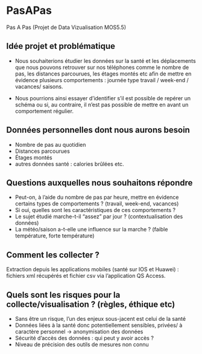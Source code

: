 # PasAPas
Pas A Pas 
(Projet de Data Vizualisation MOS5.5)


## Idée projet et problématique

* Nous souhaiterions étudier les données sur la santé et les déplacements que nous pouvons retrouver sur nos téléphones comme le nombre de pas, les distances parcourues, les étages montés etc afin de mettre en évidence plusieurs comportements : journée type travail / week-end / vacances/ saisons. 

* Nous pourrions ainsi essayer d’identifier s’il est possible de repérer un schéma ou si, au contraire, il n’est pas possible de mettre en avant un comportement régulier. 

## Données personnelles dont nous aurons besoin

* Nombre de pas au quotidien
* Distances parcourues
* Étages montés
* autres données santé : calories brûlées etc.

## Questions auxquelles nous souhaitons répondre

* Peut-on, à l’aide du nombre de pas par heure, mettre en évidence certains types de comportements ? (travail, week-end, vacances)
* Si oui, quelles sont les caractéristiques de ces comportements ? 
* Le sujet étudié marche-t-il “assez” par jour ? (contextualisation des données)
* La météo/saison a-t-elle une influence sur la marche ? (faible température, forte température)

## Comment les collecter ? 

Extraction depuis les applications mobiles (santé sur IOS et Huawei) : fichiers xml récupérés et fichier csv via l’application QS Access.


## Quels sont les risques pour la collecte/visualisation ? (règles, éthique etc)

* Sans être un risque, l’un des enjeux sous-jacent est celui de la santé
* Données liées à la santé donc potentiellement sensibles, privées/ à caractère personnel → anonymisation des données
* Sécurité d’accès des données : qui peut y avoir accès ?
* Niveau de précision des outils de mesures non connu 
